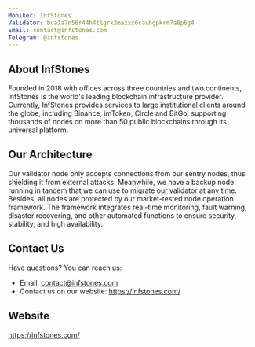 ```yaml
---
Moniker: InfStones
Validator: bva1a7n56r44h4tlgrk3mazxx6cavhgpkrm7a8p6g4
Email: contact@infstones.com
Telegram: @infstones
---
```


## About InfStones

Founded in 2018 with offices across three countries and two continents, InfStones is the world's leading blockchain infrastructure provider. Currently, InfStones provides services to large institutional clients around the globe, including Binance, imToken, Circle and BitGo, supporting thousands of nodes on more than 50 public blockchains through its universal platform.

## Our Architecture

Our validator node only accepts connections from our sentry nodes, thus shielding it from external attacks. Meanwhile, we have a backup node running in tandem that we can use to migrate our validator at any time. Besides, all nodes are protected by our market-tested node operation framework. The framework integrates real-time monitoring, fault warning, disaster recovering, and other automated functions to ensure security, stability, and high availability.

## Contact Us

Have questions? You can reach us:

- Email: contact@infstones.com
- Contact us on our website: https://infstones.com/

## Website

https://infstones.com/
